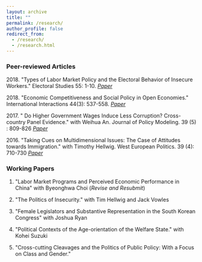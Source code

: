 ```yaml
---
layout: archive
title: ""
permalink: /research/
author_profile: false
redirect_from: 
  - /research/
  - /research.html
---
```


### Peer-reviewed Articles


2018\. "Types of Labor Market Policy and the Electoral Behavior of Insecure Workers." Electoral Studies 55: 1-10. [*Paper*](https://www.sciencedirect.com/science/article/pii/S0261379418300519)

2018\. "Economic Competitiveness and Social Policy in Open Economies." International Interactions 44(3): 537-558. [*Paper*](https://www.tandfonline.com/doi/abs/10.1080/03050629.2018.1382489?journalCode=gini20)

2017\. " Do Higher Government Wages Induce Less Corruption? Cross-country Panel Evidence." with Weihua An. Journal of Policy Modeling. 39 (5) : 809-826 [*Paper*](https://www.sciencedirect.com/science/article/pii/S0161893817300194)

2016\. "Taking Cues on Multidimensional Issues: The Case of Attitudes towards Immigration." with Timothy Hellwig. West European Politics. 39 (4): 710-730 [*Paper*](https://www.tandfonline.com/doi/abs/10.1080/01402382.2015.1136491)


### Working Papers


1. "Labor Market Programs and Perceived Economic Performance in China" with Byeonghwa Choi (*Revise and Resubmit*) 

2. "The Politics of Insecurity." with Tim Hellwig and Jack Vowles

3. "Female Legislators and Substantive Representation in the South Korean Congress" with Joshua Ryan

4. "Political Contexts of the Age-orientation of the Welfare State." with Kohei Suzuki

5. "Cross-cutting Cleavages and the Politics of Public Policy: With a Focus on Class and Gender." 
